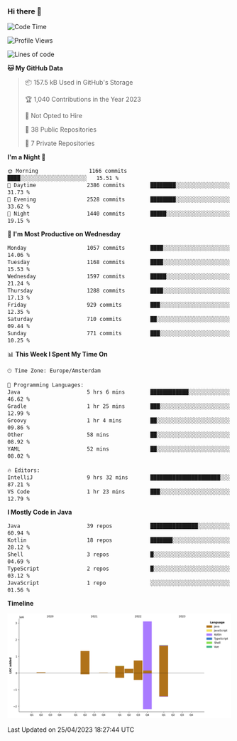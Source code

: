 ### Hi there 👋


<!--START_SECTION:waka-->
![Code Time](http://img.shields.io/badge/Code%20Time-3%2C173%20hrs%2040%20mins-blue)

![Profile Views](http://img.shields.io/badge/Profile%20Views-0-blue)

![Lines of code](https://img.shields.io/badge/From%20Hello%20World%20I%27ve%20Written-7.6%20million%20lines%20of%20code-blue)

**🐱 My GitHub Data** 

> 📦 157.5 kB Used in GitHub's Storage 
 > 
> 🏆 1,040 Contributions in the Year 2023
 > 
> 🚫 Not Opted to Hire
 > 
> 📜 38 Public Repositories 
 > 
> 🔑 7 Private Repositories 
 > 
**I'm a Night 🦉** 

```text
🌞 Morning                1166 commits        ████░░░░░░░░░░░░░░░░░░░░░   15.51 % 
🌆 Daytime                2386 commits        ████████░░░░░░░░░░░░░░░░░   31.73 % 
🌃 Evening                2528 commits        ████████░░░░░░░░░░░░░░░░░   33.62 % 
🌙 Night                  1440 commits        █████░░░░░░░░░░░░░░░░░░░░   19.15 % 
```
📅 **I'm Most Productive on Wednesday** 

```text
Monday                   1057 commits        ████░░░░░░░░░░░░░░░░░░░░░   14.06 % 
Tuesday                  1168 commits        ████░░░░░░░░░░░░░░░░░░░░░   15.53 % 
Wednesday                1597 commits        █████░░░░░░░░░░░░░░░░░░░░   21.24 % 
Thursday                 1288 commits        ████░░░░░░░░░░░░░░░░░░░░░   17.13 % 
Friday                   929 commits         ███░░░░░░░░░░░░░░░░░░░░░░   12.35 % 
Saturday                 710 commits         ██░░░░░░░░░░░░░░░░░░░░░░░   09.44 % 
Sunday                   771 commits         ███░░░░░░░░░░░░░░░░░░░░░░   10.25 % 
```


📊 **This Week I Spent My Time On** 

```text
🕑︎ Time Zone: Europe/Amsterdam

💬 Programming Languages: 
Java                     5 hrs 6 mins        ████████████░░░░░░░░░░░░░   46.62 % 
Gradle                   1 hr 25 mins        ███░░░░░░░░░░░░░░░░░░░░░░   12.99 % 
Groovy                   1 hr 4 mins         ██░░░░░░░░░░░░░░░░░░░░░░░   09.86 % 
Other                    58 mins             ██░░░░░░░░░░░░░░░░░░░░░░░   08.92 % 
YAML                     52 mins             ██░░░░░░░░░░░░░░░░░░░░░░░   08.02 % 

🔥 Editors: 
IntelliJ                 9 hrs 32 mins       ██████████████████████░░░   87.21 % 
VS Code                  1 hr 23 mins        ███░░░░░░░░░░░░░░░░░░░░░░   12.79 % 
```

**I Mostly Code in Java** 

```text
Java                     39 repos            ███████████████░░░░░░░░░░   60.94 % 
Kotlin                   18 repos            ███████░░░░░░░░░░░░░░░░░░   28.12 % 
Shell                    3 repos             █░░░░░░░░░░░░░░░░░░░░░░░░   04.69 % 
TypeScript               2 repos             █░░░░░░░░░░░░░░░░░░░░░░░░   03.12 % 
JavaScript               1 repo              ░░░░░░░░░░░░░░░░░░░░░░░░░   01.56 % 
```



**Timeline**

![Lines of Code chart](https://raw.githubusercontent.com/powercasgamer/powercasgamer/master/assets/bar_graph.png)


 Last Updated on 25/04/2023 18:27:44 UTC
<!--END_SECTION:waka-->
